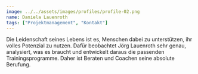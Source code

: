 ```yaml
---
image: ../../assets/images/profiles/profile-02.png
name: Daniela Lauenroth
tags: ["Projektmanagement", "Kontakt"]
---
```


Die Leidenschaft seines Lebens ist es, Menschen dabei zu unterstützen, ihr volles Potenzial zu nutzen. Dafür beobachtet Jörg Lauenroth sehr genau, analysiert, was es braucht und entwickelt daraus die passenden Trainingsprogramme. Daher ist Beraten und Coachen seine absolute Berufung.
